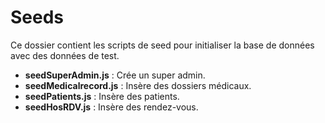 # Seeds

Ce dossier contient les scripts de seed pour initialiser la base de données avec des données de test.

- **seedSuperAdmin.js** : Crée un super admin.
- **seedMedicalrecord.js** : Insère des dossiers médicaux.
- **seedPatients.js** : Insère des patients.
- **seedHosRDV.js** : Insère des rendez-vous. 